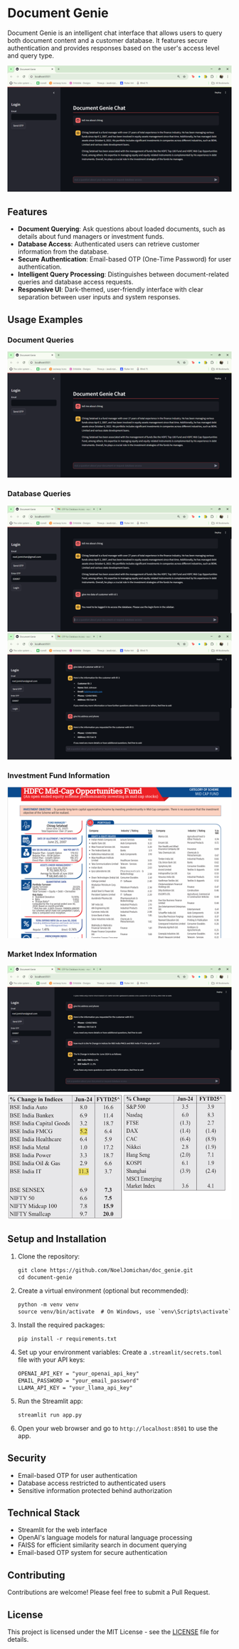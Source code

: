 # Document Genie

Document Genie is an intelligent chat interface that allows users to query both document content and a customer database. It features secure authentication and provides responses based on the user's access level and query type.

![Document Genie Interface](assets/image_1.png)

## Features

- **Document Querying**: Ask questions about loaded documents, such as details about fund managers or investment funds.
- **Database Access**: Authenticated users can retrieve customer information from the database.
- **Secure Authentication**: Email-based OTP (One-Time Password) for user authentication.
- **Intelligent Query Processing**: Distinguishes between document-related queries and database access requests.
- **Responsive UI**: Dark-themed, user-friendly interface with clear separation between user inputs and system responses.

## Usage Examples

### Document Queries

![Document Query Example](assets/image_1.png)

### Database Queries

![Database Authentiction Example](assets/image_2.png)
![Database Query Example](assets/image_3.png)

### Investment Fund Information

![HDFC Mid-Cap Opportunities Fund Details](assets/image_4.png)

### Market Index Information

![Market Index Query](assets/image_5.png)
![Market Index Data](assets/image_6.png)

## Setup and Installation

1. Clone the repository:
   ```
   git clone https://github.com/NoelJomichan/doc_genie.git
   cd document-genie
   ```

2. Create a virtual environment (optional but recommended):
   ```
   python -m venv venv
   source venv/bin/activate  # On Windows, use `venv\Scripts\activate`
   ```

3. Install the required packages:
   ```
   pip install -r requirements.txt
   ```

4. Set up your environment variables:
   Create a `.streamlit/secrets.toml` file with your API keys:
   ```
   OPENAI_API_KEY = "your_openai_api_key"
   EMAIL_PASSWORD = "your_email_password"
   LLAMA_API_KEY = "your_llama_api_key"
   ```

5. Run the Streamlit app:
   ```
   streamlit run app.py
   ```

6. Open your web browser and go to `http://localhost:8501` to use the app.

## Security

- Email-based OTP for user authentication
- Database access restricted to authenticated users
- Sensitive information protected behind authorization

## Technical Stack

- Streamlit for the web interface
- OpenAI's language models for natural language processing
- FAISS for efficient similarity search in document querying
- Email-based OTP system for secure authentication

## Contributing

Contributions are welcome! Please feel free to submit a Pull Request.

## License

This project is licensed under the MIT License - see the [LICENSE](LICENSE) file for details.